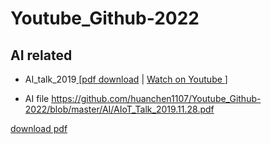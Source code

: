 # Youtube_Github-2022
## AI related

* AI_talk_2019<a id="raw-url" href="https://raw.githubusercontent.com/huanchen1107/Youtube_Github-2022/blob/master/AI/AIoT_Talk_2019.11.28.pdf)">  [pdf download</a>
| <a href="https://www.youtube.com/watch?v=jo3G6n0Rtsw" > Watch on Youtube </a>]

* AI file https://github.com/huanchen1107/Youtube_Github-2022/blob/master/AI/AIoT_Talk_2019.11.28.pdf


<a download="AIoT_Talk_2019.11.28.pdf" href="/AI/" title="pdf download">
   download pdf
</a>